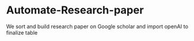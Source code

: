 # Automate-Research-paper
We sort and build research paper on Google scholar and import openAI to finalize table
